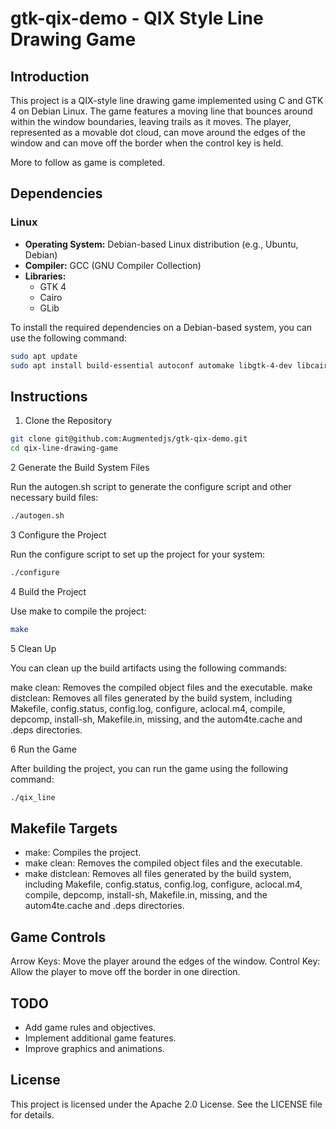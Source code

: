 # gtk-qix-demo - QIX Style Line Drawing Game

## Introduction

This project is a QIX-style line drawing game implemented using C and GTK 4 on Debian Linux. The game features a moving line that bounces around within the window boundaries, leaving trails as it moves. The player, represented as a movable dot cloud, can move around the edges of the window and can move off the border when the control key is held.

More to follow as game is completed.

## Dependencies

### Linux

- **Operating System:** Debian-based Linux distribution (e.g., Ubuntu, Debian)
- **Compiler:** GCC (GNU Compiler Collection)
- **Libraries:**
  - GTK 4
  - Cairo
  - GLib

To install the required dependencies on a Debian-based system, you can use the following command:

```sh
sudo apt update
sudo apt install build-essential autoconf automake libgtk-4-dev libcairo2-dev libglib2.0-dev
```

## Instructions

1. Clone the Repository

``` sh
git clone git@github.com:Augmentedjs/gtk-qix-demo.git
cd qix-line-drawing-game
```

2 Generate the Build System Files

Run the autogen.sh script to generate the configure script and other necessary build files:

``` sh
./autogen.sh
```

3 Configure the Project

Run the configure script to set up the project for your system:

```sh
./configure
```

4 Build the Project

Use make to compile the project:

``` sh
make
```

5 Clean Up

You can clean up the build artifacts using the following commands:

make clean: Removes the compiled object files and the executable.
make distclean: Removes all files generated by the build system, including Makefile, config.status, config.log, configure, aclocal.m4, compile, depcomp, install-sh, Makefile.in, missing, and the autom4te.cache and .deps directories.

6 Run the Game

After building the project, you can run the game using the following command:

``` sh
./qix_line
```

## Makefile Targets

- make: Compiles the project.
- make clean: Removes the compiled object files and the executable.
- make distclean: Removes all files generated by the build system, including Makefile, config.status, config.log, configure, aclocal.m4, compile, depcomp, install-sh, Makefile.in, missing, and the autom4te.cache and .deps directories.

## Game Controls

Arrow Keys: Move the player around the edges of the window.
Control Key: Allow the player to move off the border in one direction.

## TODO

- Add game rules and objectives.
- Implement additional game features.
- Improve graphics and animations.

## License

This project is licensed under the Apache 2.0 License. See the LICENSE file for details.
